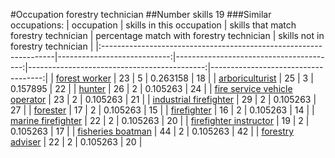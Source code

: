 #Occupation forestry technician
##Number skills 19
###Similar occupations:
| occupation                                                        |   skills in this occupation |   skills that match forestry technician |   percentage match with forestry technician |   skills not in forestry technician |
|:------------------------------------------------------------------|----------------------------:|----------------------------------------:|--------------------------------------------:|------------------------------------:|
| [forest worker](forest_worker.md)                                 |                          23 |                                       5 |                                    0.263158 |                                  18 |
| [arboriculturist](arboriculturist.md)                             |                          25 |                                       3 |                                    0.157895 |                                  22 |
| [hunter](hunter.md)                                               |                          26 |                                       2 |                                    0.105263 |                                  24 |
| [fire service vehicle operator](fire_service_vehicle_operator.md) |                          23 |                                       2 |                                    0.105263 |                                  21 |
| [industrial firefighter](industrial_firefighter.md)               |                          29 |                                       2 |                                    0.105263 |                                  27 |
| [forester](forester.md)                                           |                          17 |                                       2 |                                    0.105263 |                                  15 |
| [firefighter](firefighter.md)                                     |                          16 |                                       2 |                                    0.105263 |                                  14 |
| [marine firefighter](marine_firefighter.md)                       |                          22 |                                       2 |                                    0.105263 |                                  20 |
| [firefighter instructor](firefighter_instructor.md)               |                          19 |                                       2 |                                    0.105263 |                                  17 |
| [fisheries boatman](fisheries_boatman.md)                         |                          44 |                                       2 |                                    0.105263 |                                  42 |
| [forestry adviser](forestry_adviser.md)                           |                          22 |                                       2 |                                    0.105263 |                                  20 |
